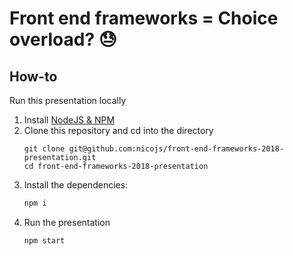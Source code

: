 # Front end frameworks = Choice overload? 😓 

## How-to

Run this presentation locally

1. Install [NodeJS & NPM](https://nodejs.org/en/)
1. Clone this repository and cd into the directory
    ```
    git clone git@github.com:nicojs/front-end-frameworks-2018-presentation.git
    cd front-end-frameworks-2018-presentation
    ```
1. Install the dependencies:
   ```bash
   npm i
   ```
1. Run the presentation
   ```
   npm start
   ```